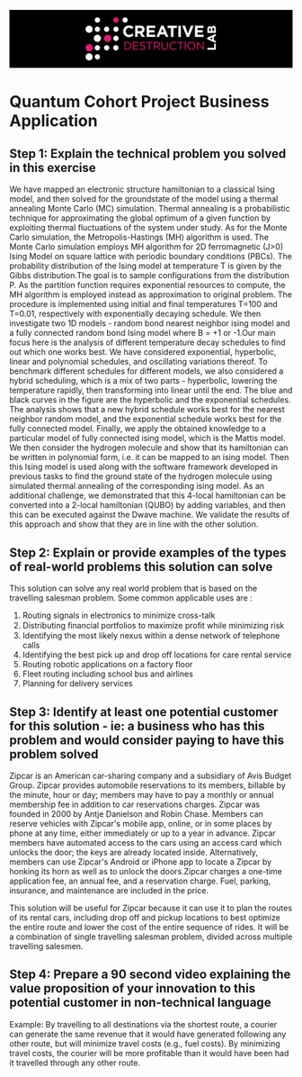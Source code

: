 ![CDL 2020 Cohort Project](../figures/CDL_logo.jpg)
# Quantum Cohort Project Business Application

## Step 1: Explain the technical problem you solved in this exercise

We have mapped an electronic structure hamiltonian to a classical Ising model, and then solved for the groundstate of the model using a thermal annealing Monte Carlo (MC) simulation. Thermal annealing is a probabilistic technique for approximating the global optimum of a given function by exploiting thermal fluctuations of the system under study. As for the Monte Carlo simulation, the Metropolis-Hastings (MH) algorithm is used. The Monte Carlo simulation employs MH algorithm for 2D ferromagnetic (J>0) Ising Model on square lattice with periodic boundary conditions (PBCs). The probability distribution of the Ising model at temperature T is given by the Gibbs distribution.The goal is to sample configurations from the distribution P. As the partition function requires exponential resources to compute, the MH algorithm is employed instead as approximation to original problem. The procedure is implemented using initial and final temperatures T=100 and T=0.01, respectively with exponentially decaying schedule. We then investigate two 1D models - random bond nearest neighbor ising model and a fully connected random bond Ising model where B = +1 or -1.Our main focus here is the analysis of different temperature decay schedules to find out which one works best. We have considered exponential, hyperbolic, linear and polynomial schedules, and oscillating variations thereof. 
To benchmark different schedules for different models, we also considered a hybrid scheduling, which is a mix of two parts - hyperbolic, lowering the temperature rapidly, then transforming into linear until the end. The blue and black curves in the figure are the hyperbolic and the exponential schedules. The analysis shows that a new hybrid schedule works best for the nearest neighbor random model, and the exponential schedule works best for the fully connected model. Finally, we apply the obtained knowledge to a particular model of fully connected ising model, which is the Mattis model. We then consider the hydrogen molecule and show that its hamiltonian can be written in polynomial form, i.e. it can be mapped to an ising model. Then this Ising model is used along with the software framework developed in previous tasks to find the ground state of the hydrogen molecule using simulated thermal annealing of the corresponding ising model. As an additional challenge, we demonstrated that this 4-local hamiltonian can be converted into a 2-local hamiltonian (QUBO) by adding variables, and then this can be executed against the Dwave machine. We validate the results of this approach and show that they are in line with the other solution. 

## Step 2: Explain or provide examples of the types of real-world problems this solution can solve

This solution can solve any real world problem that is based on the travelling salesman problem. Some common applicable uses are :

1) Routing signals in electronics to minimize cross-talk
2) Distributing ﬁnancial portfolios to maximize proﬁt while minimizing risk
3) Identifying the most likely nexus within a dense network of telephone calls
4) Identifying the best pick up and drop off locations for care rental service
5) Routing robotic applications on a factory floor
6) Fleet routing including school bus and airlines
7) Planning for delivery services

## Step 3: Identify at least one potential customer for this solution - ie: a business who has this problem and would consider paying to have this problem solved

Zipcar is an American car-sharing company and a subsidiary of Avis Budget Group. Zipcar provides automobile reservations to its members, billable by the minute, hour or day; members may have to pay a monthly or annual membership fee in addition to car reservations charges. Zipcar was founded in 2000 by Antje Danielson and Robin Chase.
Members can reserve vehicles with Zipcar's mobile app, online, or in some places by phone at any time, either immediately or up to a year in advance. Zipcar members have automated access to the cars using an access card which unlocks the door; the keys are already located inside. Alternatively, members can use Zipcar's Android or iPhone app to locate a Zipcar by honking its horn as well as to unlock the doors.Zipcar charges a one-time application fee, an annual fee, and a reservation charge. Fuel, parking, insurance, and maintenance are included in the price.

This solution will be useful for Zipcar because it can use it to plan the routes of its rental cars, including drop off and pickup locations to best optimize the entire route and lower the cost of the entire sequence of rides. It will be a combination of single travelling salesman problem, divided across multiple travelling salesmen.

## Step 4: Prepare a 90 second video explaining the value proposition of your innovation to this potential customer in non-technical language

Example: By travelling to all destinations via the shortest route, a courier can generate the same revenue that it would have generated following any other route, but will minimize travel costs (e.g., fuel costs). By minimizing travel costs, the courier will be more profitable than it would have been had it travelled through any other route.
